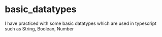 # basic_datatypes
I have practiced with some basic datatypes which are used in typescript such as String, Boolean, Number
